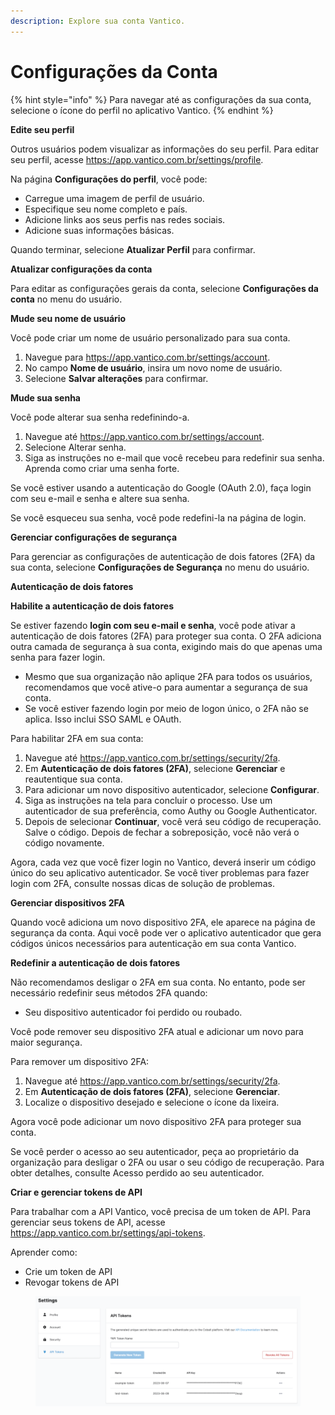```yaml
---
description: Explore sua conta Vantico.
---
```


# Configurações da Conta

{% hint style="info" %}
Para navegar até as configurações da sua conta, selecione o ícone do perfil no aplicativo Vantico.
{% endhint %}



**Edite seu perfil**

Outros usuários podem visualizar as informações do seu perfil. Para editar seu perfil, acesse https://app.vantico.com.br/settings/profile.

Na página **Configurações do perfil**, você pode:

* Carregue uma imagem de perfil de usuário.
* Especifique seu nome completo e país.
* Adicione links aos seus perfis nas redes sociais.
* Adicione suas informações básicas.

Quando terminar, selecione **Atualizar Perfil** para confirmar.





**Atualizar configurações da conta**

Para editar as configurações gerais da conta, selecione **Configurações da conta** no menu do usuário.





**Mude seu nome de usuário**

Você pode criar um nome de usuário personalizado para sua conta.

1. Navegue para https://app.vantico.com.br/settings/account.
2. No campo **Nome de usuário**, insira um novo nome de usuário.
3. Selecione **Salvar alterações** para confirmar.





**Mude sua senha**

Você pode alterar sua senha redefinindo-a.

1. Navegue até https://app.vantico.com.br/settings/account.
2. Selecione Alterar senha.
3. Siga as instruções no e-mail que você recebeu para redefinir sua senha. Aprenda como criar uma senha forte.

Se você estiver usando a autenticação do Google (OAuth 2.0), faça login com seu e-mail e senha e altere sua senha.

Se você esqueceu sua senha, você pode redefini-la na página de login.





**Gerenciar configurações de segurança**

Para gerenciar as configurações de autenticação de dois fatores (2FA) da sua conta, selecione **Configurações de Segurança** no menu do usuário.





**Autenticação de dois fatores**

**Habilite a autenticação de dois fatores**

Se estiver fazendo **login com seu e-mail e senha**, você pode ativar a autenticação de dois fatores (2FA) para proteger sua conta. O 2FA adiciona outra camada de segurança à sua conta, exigindo mais do que apenas uma senha para fazer login.

* Mesmo que sua organização não aplique 2FA para todos os usuários, recomendamos que você ative-o para aumentar a segurança de sua conta.
* Se você estiver fazendo login por meio de logon único, o 2FA não se aplica. Isso inclui SSO SAML e OAuth.

Para habilitar 2FA em sua conta:

1. Navegue até https://app.vantico.com.br/settings/security/2fa.
2. Em **Autenticação de dois fatores (2FA)**, selecione **Gerenciar** e reautentique sua conta.
3. Para adicionar um novo dispositivo autenticador, selecione **Configurar**.
4. Siga as instruções na tela para concluir o processo. Use um autenticador de sua preferência, como Authy ou Google Authenticator.
5. Depois de selecionar **Continuar**, você verá seu código de recuperação. Salve o código. Depois de fechar a sobreposição, você não verá o código novamente.

Agora, cada vez que você fizer login no Vantico, deverá inserir um código único do seu aplicativo autenticador. Se você tiver problemas para fazer login com 2FA, consulte nossas dicas de solução de problemas.





**Gerenciar dispositivos 2FA**

Quando você adiciona um novo dispositivo 2FA, ele aparece na página de segurança da conta. Aqui você pode ver o aplicativo autenticador que gera códigos únicos necessários para autenticação em sua conta Vantico.





**Redefinir a autenticação de dois fatores**

Não recomendamos desligar o 2FA em sua conta. No entanto, pode ser necessário redefinir seus métodos 2FA quando:

* Seu dispositivo autenticador foi perdido ou roubado.

Você pode remover seu dispositivo 2FA atual e adicionar um novo para maior segurança.

Para remover um dispositivo 2FA:

1. Navegue até https://app.vantico.com.br/settings/security/2fa.
2. Em **Autenticação de dois fatores (2FA)**, selecione **Gerenciar**.
3. Localize o dispositivo desejado e selecione o ícone da lixeira.

Agora você pode adicionar um novo dispositivo 2FA para proteger sua conta.

Se você perder o acesso ao seu autenticador, peça ao proprietário da organização para desligar o 2FA ou usar o seu código de recuperação. Para obter detalhes, consulte Acesso perdido ao seu autenticador.





**Criar e gerenciar tokens de API**

Para trabalhar com a API Vantico, você precisa de um token de API. Para gerenciar seus tokens de API, acesse https://app.vantico.com.br/settings/api-tokens.

Aprender como:

* Crie um token de API
* Revogar tokens de API

<figure><img src="../../../.gitbook/assets/API-tokens-page.png" alt=""><figcaption></figcaption></figure>

